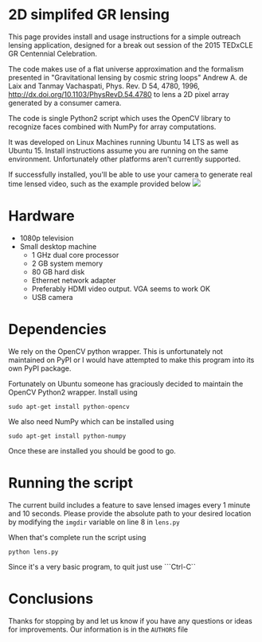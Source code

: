 # 2D simplifed GR lensing

This page provides install and usage instructions for a simple outreach lensing application, designed for a break out session of the 2015 TEDxCLE GR Centennial Celebration.

The code makes use of a flat universe approximation and the formalism presented in "Gravitational lensing by cosmic string loops" Andrew A. de Laix and Tanmay Vachaspati, Phys. Rev. D 54, 4780, 1996, http://dx.doi.org/10.1103/PhysRevD.54.4780 to lens a 2D pixel array generated by a consumer camera.

The code is single Python2 script which uses the OpenCV library to recognize faces combined with NumPy for array computations.

It was developed on Linux Machines running Ubuntu 14 LTS as well as Ubuntu 15. Install instructions assume you are running on the same environment. Unfortunately other platforms aren't currently supported.

If successfully installed, you'll be able to use your camera to generate real time lensed video, such as the example provided below
![](https://imogen.phys.cwru.edu/img/animation.gif)

# Hardware 

 * 1080p television
 * Small desktop machine
   * 1 GHz dual core processor
   * 2 GB system memory
   * 80 GB hard disk
   * Ethernet network adapter
   * Preferably HDMI video output. VGA seems to work OK
   * USB camera

# Dependencies

We rely on the OpenCV python wrapper. This is unfortunately not maintained on PyPI or I would have attempted to make this program into its own PyPI package.

Fortunately on Ubuntu someone has graciously decided to maintain the OpenCV Python2 wrapper. Install using

```
sudo apt-get install python-opencv
```

We also need NumPy which can be installed using

```
sudo apt-get install python-numpy
```

Once these are installed you should be good to go.

# Running the script

The current build includes a feature to save lensed images every 1 minute and 10 seconds. Please provide the absolute path to your desired location by modifying the ```imgdir``` variable on line 8 in  ```lens.py```

When that's complete run the script using

```
python lens.py
```

Since it's a very basic program, to quit just use ```Ctrl-C``

# Conclusions

Thanks for stopping by and let us know if you have any questions or ideas for improvements. Our information is in the ```AUTHORS``` file